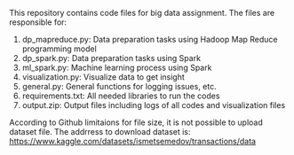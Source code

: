 This repository contains code files for big data assignment. The files are responsible for:
1. dp_mapreduce.py: Data preparation tasks using Hadoop Map Reduce programming model
2. dp_spark.py: Data preparation tasks using Spark
3. ml_spark.py: Machine learning process using Spark
4. visualization.py: Visualize data to get insight
5. general.py: General functions for logging issues, etc.
6. requirements.txt: All needed libraries to run the codes
7. output.zip: Output files including logs of all codes and visualization files

According to Github limitaions for file size, it is not possible to upload dataset file. The addrress to download dataset is:
https://www.kaggle.com/datasets/ismetsemedov/transactions/data
